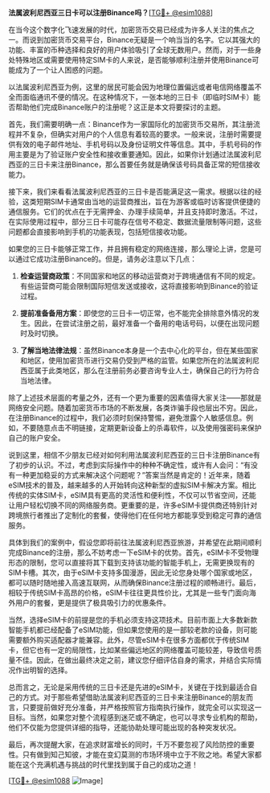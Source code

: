 **法属波利尼西亚三日卡可以注册Binance吗？**[[TG💪+ @esim1088](https://t.me/s/esim1088)]

在当今这个数字化飞速发展的时代，加密货币交易已经成为许多人关注的焦点之一。而说到加密货币交易平台，Binance无疑是一个响当当的名字。它以其强大的功能、丰富的币种选择和良好的用户体验吸引了全球无数用户。然而，对于一些身处特殊地区或需要使用特定SIM卡的人来说，是否能够顺利注册并使用Binance可能成为了一个让人困惑的问题。

以法属波利尼西亚为例，这里的居民可能会因为地理位置偏远或者电信网络覆盖不全而面临通讯不便的情况。在这种情况下，一张本地的三日卡（即临时SIM卡）能否帮助他们完成Binance账户的注册呢？这正是本文将要探讨的主题。

首先，我们需要明确一点：Binance作为一家国际化的加密货币交易所，其注册流程并不复杂，但确实对用户的个人信息有着较高的要求。一般来说，注册时需要提供有效的电子邮件地址、手机号码以及身份证明文件等信息。其中，手机号码的作用主要是为了验证账户安全性和接收重要通知。因此，如果你计划通过法属波利尼西亚的三日卡来注册Binance，那么首要任务就是确保该号码具备正常的短信接收能力。

接下来，我们来看看法属波利尼西亚的三日卡是否能满足这一需求。根据以往的经验，这类短期SIM卡通常由当地的运营商推出，旨在为游客或临时访客提供便捷的通信服务。它们的优点在于无需押金、办理手续简单，并且支持即时激活。不过，在实际使用过程中，部分三日卡可能存在信号不稳定、数据流量限制等问题，这些问题都会直接影响到手机的功能表现，包括短信接收功能。

如果您的三日卡能够正常工作，并且拥有稳定的网络连接，那么理论上讲，您是可以通过它成功注册Binance的。但是，请务必注意以下几点：

1. **检查运营商政策**：不同国家和地区的移动运营商对于跨境通信有不同的规定。有些运营商可能会限制国际短信发送或接收，这将直接影响到Binance的验证过程。
   
2. **提前准备备用方案**：即使您的三日卡一切正常，也不能完全排除意外情况的发生。因此，在尝试注册之前，最好准备一个备用的电话号码，以便在出现问题时及时切换。

3. **了解当地法律法规**：虽然Binance本身是一个去中心化的平台，但在某些国家和地区，使用加密货币进行交易仍受到严格的监管。如果您所在的法属波利尼西亚属于此类地区，那么在注册前务必要咨询专业人士，确保自己的行为符合当地法律。

除了上述技术层面的考量之外，还有一个更为重要的因素值得大家关注——那就是网络安全问题。随着加密货币市场的不断发展，各类诈骗手段也层出不穷。因此，在注册Binance的过程中，我们必须时刻保持警惕，避免泄露个人敏感信息。例如，不要随意点击不明链接，定期更新设备上的杀毒软件，以及使用强密码来保护自己的账户安全。

说到这里，相信不少朋友已经对如何利用法属波利尼西亚的三日卡注册Binance有了初步的认识。不过，考虑到实际操作中的种种不确定性，或许有人会问：“有没有一种更加稳妥的方式来解决这个问题呢？”答案当然是肯定的！近年来，随着eSIM技术的普及，越来越多的人开始转向这种新型的虚拟SIM卡解决方案。相比传统的实体SIM卡，eSIM具有更高的灵活性和便利性，不仅可以节省空间，还能让用户轻松切换不同的网络服务商。更重要的是，许多eSIM卡提供商还特别针对跨境旅行者推出了定制化的套餐，使得他们在任何地方都能享受到稳定可靠的通信服务。

具体到我们的案例中，假设您即将前往法属波利尼西亚旅游，并希望在此期间顺利完成Binance的注册，那么不妨考虑一下eSIM卡的优势。首先，eSIM卡不受物理形态的限制，您可以直接将其下载到支持该功能的智能手机上，无需更换现有的SIM卡槽。其次，由于eSIM卡支持多国漫游，因此无论您身处哪个国家或地区，都可以随时随地接入高速互联网，从而确保Binance注册过程的顺畅进行。最后，相较于传统SIM卡高昂的价格，eSIM卡往往更具性价比，尤其是一些专门面向海外用户的套餐，更是提供了极具吸引力的优惠条件。

当然，选择eSIM卡的前提是您的手机必须支持这项技术。目前市面上大多数新款智能手机都已经配备了eSIM功能，但如果您使用的是一部较老款的设备，则可能需要额外购买适配器才能兼容。此外，尽管eSIM卡在很多方面都优于传统SIM卡，但它也有一定的局限性，比如某些偏远地区的网络覆盖可能较差，导致信号质量不佳。因此，在做出最终决定之前，建议您仔细评估自身的需求，并结合实际情况作出明智的选择。

总而言之，无论是采用传统的三日卡还是先进的eSIM卡，关键在于找到最适合自己的方式。对于那些希望借助法属波利尼西亚的三日卡来注册Binance的朋友而言，只要提前做好充分准备，并严格按照官方指南执行操作，就完全可以实现这一目标。当然，如果您对整个流程感到迷茫或不确定，也可以寻求专业机构的帮助，他们不仅能为您提供详细的指导，还能协助处理可能出现的各种突发状况。

最后，再次提醒大家，在追求财富增长的同时，千万不要忽视了风险防控的重要性。只有做到知己知彼，才能在变幻莫测的市场环境中立于不败之地。希望大家都能在这个充满机遇与挑战的时代里找到属于自己的成功之道！

[[TG💪+ @esim1088](https://t.me/s/esim1088) ![Image](https://i.postimg.cc/4NQfJmqS/Snipaste-2025-05-13-00-14-12.png)]